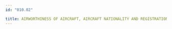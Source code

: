 ```yaml
---
id: "010.02"

title: AIRWORTHINESS OF AIRCRAFT, AIRCRAFT NATIONALITY AND REGISTRATION MARKS
---
```

